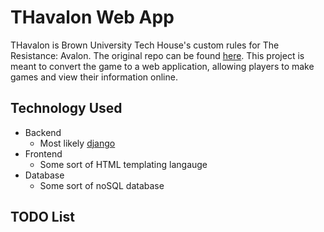 # THavalon Web App

THavalon is Brown University Tech House's custom rules for The Resistance: Avalon. The original repo can be found [here](https://github.com/aquadrizzt/THavalon). This project is meant to convert the game to a web application, allowing players to make games and view their information online. 

## Technology Used
* Backend
  * Most likely [django](https://www.djangoproject.com/)
* Frontend
  * Some sort of HTML templating langauge
* Database
  * Some sort of noSQL database

## TODO List


